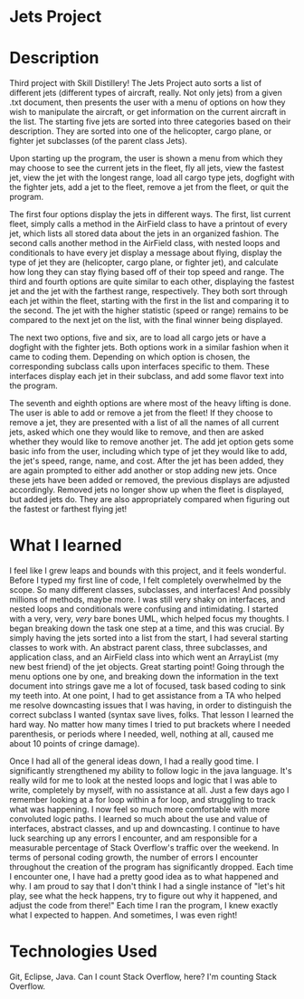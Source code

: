 # Jets Project

# Description

Third project with Skill Distillery! The Jets Project auto sorts a list of different jets (different types of aircraft, really. Not only jets) from a given .txt document, then presents the user with a menu of options on how they wish to manipulate the aircraft, or get information on the current aircraft in the list. The starting five jets are sorted into three categories based on their description. They are sorted into one of the helicopter, cargo plane, or fighter jet subclasses (of the parent class Jets).

Upon starting up the program, the user is shown a menu from which they may choose to see the current jets in the fleet, fly all jets, view the fastest jet, view the jet with the longest range, load all cargo type jets, dogfight with the fighter jets, add a jet to the fleet, remove a jet from the fleet, or quit the program. 

The first four options display the jets in different ways. The first, list current fleet, simply calls a method in the AirField class to have a printout of every jet, which lists all stored data about the jets in an organized fashion. The second calls another method in the AirField class, with nested loops and conditionals to have every jet display a message about flying, display the type of jet they are (helicopter, cargo plane, or fighter jet), and calculate how long they can stay flying based off of their top speed and range. The third and fourth options are quite similar to each other, displaying the fastest jet and the jet with the farthest range, respectively. They both sort through each jet within the fleet, starting with the first in the list and comparing it to the second. The jet with the higher statistic (speed or range) remains to be compared to the next jet on the list, with the final winner being displayed. 

The next two options, five and six, are to load all cargo jets or have a dogfight with the fighter jets. Both options work in a similar fashion when it came to coding them. Depending on which option is chosen, the corresponding subclass calls upon interfaces specific to them. These interfaces display each jet in their subclass, and add some flavor text into the program. 

The seventh and eighth options are where most of the heavy lifting is done. The user is able to add or remove a jet from the fleet! If they choose to remove a jet, they are presented with a list of all the names of all current jets, asked which one they would like to remove, and then are asked whether they would like to remove another jet. The add jet option gets some basic info from the user, including which type of jet they would like to add, the jet's speed, range, name, and cost. After the jet has been added, they are again prompted to either add another or stop adding new jets. Once these jets have been added or removed, the previous displays are adjusted accordingly. Removed jets no longer show up when the fleet is displayed, but added jets do. They are also appropriately compared when figuring out the fastest or farthest flying jet!


# What I learned

I feel like I grew leaps and bounds with this project, and it feels wonderful. Before I typed my first line of code, I felt completely overwhelmed by the scope. So many different classes, subclasses, and interfaces! And possibly millions of methods, maybe more. I was still very shaky on interfaces, and nested loops and conditionals were confusing and intimidating. I started with a very, very, *very* bare bones UML, which helped focus my thoughts. I began breaking down the task one step at a time, and this was crucial. By simply having the jets sorted into a list from the start, I had several starting classes to work with. An abstract parent class, three subclasses, and application class, and an AirField class into which went an ArrayList (my new best friend) of the jet objects. Great starting point! Going through the menu options one by one, and breaking down the information in the text document into strings gave me a lot of focused, task based coding to sink my teeth into. At one point, I had to get assistance from a TA who helped me resolve downcasting issues that I was having, in order to distinguish the correct subclass I wanted (syntax save lives, folks. That lesson I learned the hard way. No matter how many times I tried to put brackets where I needed parenthesis, or periods where I needed, well, nothing at all, caused me about 10 points of cringe damage).  

Once I had all of the general ideas down, I had a really good time. I significantly strengthened my ability to follow logic in the java language. It's really wild for me to look at the nested loops and logic that I was able to write, completely by myself, with no assistance at all. Just a few days ago I remember looking at a for loop within a for loop, and struggling to track what was happening. I now feel so much more comfortable with more convoluted logic paths. I learned so much about the use and value of interfaces, abstract classes, and up and downcasting. I continue to have luck searching up any errors I encounter, and am responsible for a measurable percentage of Stack Overflow's traffic over the weekend. In terms of personal coding growth, the number of errors I encounter throughout the creation of the program has significantly dropped. Each time I encounter one, I have had a pretty good idea as to what happened and why. I am proud to say that I don't think I had a single instance of "let's hit play, see what the heck happens, try to figure out why it happened, and adjust the code from there!" Each time I ran the program, I knew exactly what I expected to happen. And sometimes, I was even right! 


# Technologies Used

Git, Eclipse, Java. Can I count Stack Overflow, here? I'm counting Stack Overflow.